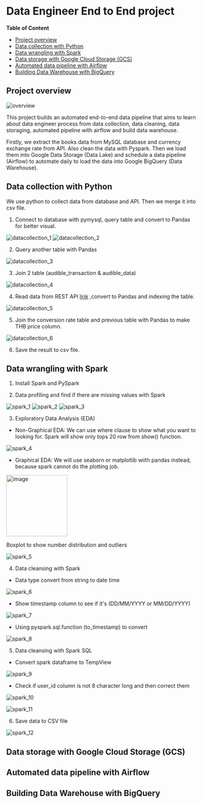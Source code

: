 # Data Engineer End to End project
**Table of Content**
- [Project overview](#project-overview)
- [Data collection with Python](#data-collection-with-python)
- [Data wrangling with Spark](#data-wrangling-with-spark)
- [Data storage with Google Cloud Storage (GCS)](#data-storage-with-google-cloud-storage-gcs)
- [Automated data pipeline with Airflow](#automated-data-pipeline-with-airflow)
- [Building Data Warehouse with BigQuery](#building-data-warehouse-with-bigquery)

## Project overview
![overview](images/overview.png)

This project builds an automated end-to-end data pipeline that aims to learn about data engineer process from data collection, data cleaning, data storaging, automated pipeline with airflow and build data warehouse.

Firstly, we extract the books data from MySQL database and currency exchange rate from API. Also clean the data with Pyspark. Then we load them into Google Data Storage (Data Lake) and schedule a data pipeline (Airflow) to automate daily to load the data into Google BigQuery (Data Warehouse).

## Data collection with Python
We use python to collect data from database and API. Then we merge it into csv file.
1. Connect to database with pymysql, query table and convert to Pandas for better visual.

![datacollection_1](images/datacollection_1.png)
![datacollection_2](images/datacollection_2.png)

2. Query another table with Pandas

![datacollection_3](images/datacollection_3.png)

3. Join 2 table (audible_transaction & audible_data)

![datacollection_4](images/datacollection_4.png)

4. Read data from REST API [link](https://r2de2-workshop-vmftiryt6q-ts.a.run.app/usd_thb_conversion_rate) ,convert to Pandas and indexing the table.

![datacollection_5](images/datacollection_5.png)

5. Join the conversion rate table and previous table with Pandas to make THB price column.

![datacollection_6](images/datacollection_6.png)

6. Save the result to csv file.

## Data wrangling with Spark
1. Install Spark and PySpark

2. Data profiling and find if there are missing values with Spark 

![spark_1](images/spark_1.png)
![spark_2](images/spark_2.png)
![spark_3](images/spark_3.png)

3. Exploratory Data Analysis (EDA)
- Non-Graphical EDA: We can use where clause to show what you want to looking for. Spark will show only tops 20 row from show() function.

![spark_4](images/spark_4.png)

- Graphical EDA: We will use seaborn or matplotlib wiith pandas instead, because spark cannot do the plotting job.

<img width="162" alt="image" src="https://user-images.githubusercontent.com/106046788/191273386-3b96a201-a1dc-453b-8d90-531f03389f97.png">

Boxplot to show number distribution and outliers

![spark_5](images/spark_5.png)

4. Data cleansing with Spark
- Data type convert from string to date time

![spark_6](images/spark_6.png)

- Show timestamp column to see if it's (DD/MM/YYYY or MM/DD/YYYY)

![spark_7](images/spark_7.png)

- Using pyspark.sql.function (to_timestamp) to convert

![spark_8](images/spark_8.png)

5. Data cleansing with Spark SQL
- Convert spark dataframe to TempView

![spark_9](images/spark_9.png)

- Check if user_id column is not 8 character long and then correct them

![spark_10](images/spark_10.png)

![spark_11](images/spark_11.png)

6. Save data to CSV file

![spark_12](images/spark_12.png)

## Data storage with Google Cloud Storage (GCS)

## Automated data pipeline with Airflow

## Building Data Warehouse with BigQuery
